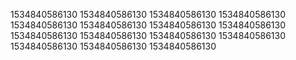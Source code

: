 1534840586130
1534840586130
1534840586130
1534840586130
1534840586130
1534840586130
1534840586130
1534840586130
1534840586130
1534840586130
1534840586130
1534840586130
1534840586130
1534840586130
1534840586130